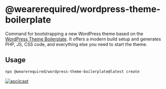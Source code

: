 # @wearerequired/wordpress-theme-boilerplate

Command for bootstrapping a new WordPress theme based on the [WordPress Theme Boilerplate](https://github.com/wearerequired/wordpress-theme-boilerplate). It offers a modern build setup and generates PHP, JS, CSS code, and everything else you need to start the theme.

## Usage

```bash
npx @wearerequired/wordpress-theme-boilerplate@latest create
```

[![asciicast](https://asciinema.org/a/hGqJx9FeQrgc7pjwnblBdkiq3.svg)](https://asciinema.org/a/hGqJx9FeQrgc7pjwnblBdkiq3?speed=5&autoplay=1)
